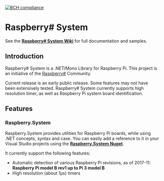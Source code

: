 
[![BCH compliance](https://bettercodehub.com/edge/badge/JTrotta/raspberry-sharp-system?branch=master)](https://bettercodehub.com/)

Raspberry# System
=================

See the **[Raspberry\# System Wiki](raspberry-sharp-system/wiki)** for full documentation and samples.

Introduction
------------
Raspberry# System is a .NET/Mono Library for Raspberry Pi. This project is an initiative of the [Raspberry#](http://www.raspberry-sharp.org) Community.

Current release is an early public release. Some features may not have been extensively tested.
Raspberry# System currently supports high resolution timer, as well as Raspberry Pi system board identification.

Features
--------

### Raspberry.System
Raspberry.System provides utilities for Raspberry Pi boards, while using .NET concepts, syntax and case.
You can easily add a reference to it in your Visual Studio projects using the **[Raspberry.System Nuget](https://www.nuget.org/packages/Raspberry.System3)**.

It currently support the following features:
+ Automatic detection of various Raspberry Pi revisions, as of 2017-11: **Raspberry Pi model B rev1 up to Pi 3 model B**
+ High resolution (about 1µs) timers
